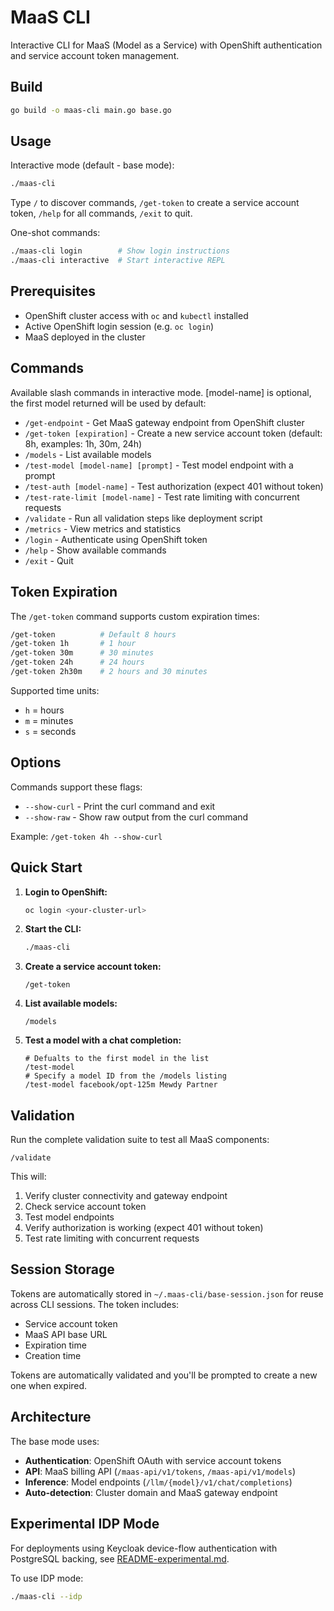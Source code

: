 # MaaS CLI

Interactive CLI for MaaS (Model as a Service) with OpenShift authentication and service account token management.

## Build

```bash
go build -o maas-cli main.go base.go
```

## Usage

Interactive mode (default - base mode):
```bash
./maas-cli
```

Type `/` to discover commands, `/get-token` to create a service account token, `/help` for all commands, `/exit` to quit.

One-shot commands:
```bash
./maas-cli login        # Show login instructions
./maas-cli interactive  # Start interactive REPL
```

## Prerequisites

- OpenShift cluster access with `oc` and `kubectl` installed
- Active OpenShift login session (e.g. `oc login`)
- MaaS deployed in the cluster

## Commands

Available slash commands in interactive mode. [model-name] is optional, the first model returned will be used by default:

- `/get-endpoint` - Get MaaS gateway endpoint from OpenShift cluster
- `/get-token [expiration]` - Create a new service account token (default: 8h, examples: 1h, 30m, 24h)
- `/models` - List available models
- `/test-model [model-name] [prompt]` - Test model endpoint with a prompt
- `/test-auth [model-name]` - Test authorization (expect 401 without token)
- `/test-rate-limit [model-name]` - Test rate limiting with concurrent requests
- `/validate` - Run all validation steps like deployment script
- `/metrics` - View metrics and statistics
- `/login` - Authenticate using OpenShift token
- `/help` - Show available commands
- `/exit` - Quit

## Token Expiration

The `/get-token` command supports custom expiration times:

```bash
/get-token          # Default 8 hours
/get-token 1h       # 1 hour
/get-token 30m      # 30 minutes
/get-token 24h      # 24 hours
/get-token 2h30m    # 2 hours and 30 minutes
```

Supported time units:
- `h` = hours
- `m` = minutes
- `s` = seconds

## Options

Commands support these flags:
- `--show-curl` - Print the curl command and exit
- `--show-raw` - Show raw output from the curl command

Example: `/get-token 4h --show-curl`

## Quick Start

1. **Login to OpenShift:**
   ```bash
   oc login <your-cluster-url>
   ```

2. **Start the CLI:**
   ```bash
   ./maas-cli
   ```

3. **Create a service account token:**
   ```
   /get-token
   ```

4. **List available models:**
   ```
   /models
   ```

5. **Test a model with a chat completion:**
   ```
   # Defualts to the first model in the list
   /test-model
   # Specify a model ID from the /models listing
   /test-model facebook/opt-125m Mewdy Partner
   ```

## Validation

Run the complete validation suite to test all MaaS components:

```
/validate
```

This will:
1. Verify cluster connectivity and gateway endpoint
2. Check service account token
3. Test model endpoints
4. Verify authorization is working (expect 401 without token)
5. Test rate limiting with concurrent requests

## Session Storage

Tokens are automatically stored in `~/.maas-cli/base-session.json` for reuse across CLI sessions. The token includes:
- Service account token
- MaaS API base URL
- Expiration time
- Creation time

Tokens are automatically validated and you'll be prompted to create a new one when expired.

## Architecture

The base mode uses:
- **Authentication**: OpenShift OAuth with service account tokens
- **API**: MaaS billing API (`/maas-api/v1/tokens`, `/maas-api/v1/models`)
- **Inference**: Model endpoints (`/llm/{model}/v1/chat/completions`)
- **Auto-detection**: Cluster domain and MaaS gateway endpoint

## Experimental IDP Mode

For deployments using Keycloak device-flow authentication with PostgreSQL backing, see [README-experimental.md](./README-experimental.md).

To use IDP mode:
```bash
./maas-cli --idp
```


